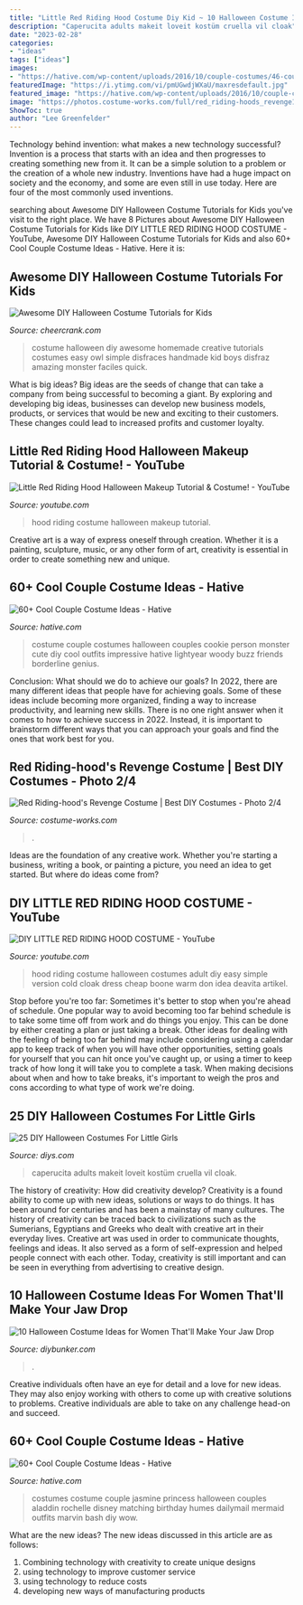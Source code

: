 ```yaml
---
title: "Little Red Riding Hood Costume Diy Kid ~ 10 Halloween Costume Ideas For Women That&#039;ll Make Your Jaw Drop"
description: "Caperucita adults makeit loveit kostüm cruella vil cloak"
date: "2023-02-28"
categories:
- "ideas"
tags: ["ideas"]
images:
- "https://hative.com/wp-content/uploads/2016/10/couple-costumes/46-couple-costume-ideas-6.jpg"
featuredImage: "https://i.ytimg.com/vi/pmUGwdjWXaU/maxresdefault.jpg"
featured_image: "https://hative.com/wp-content/uploads/2016/10/couple-costumes/64-couple-costume-ideas-1.jpg"
image: "https://photos.costume-works.com/full/red_riding-hoods_revenge1.jpg"
ShowToc: true
author: "Lee Greenfelder"
---
```



Technology behind invention: what makes a new technology successful?
Invention is a process that starts with an idea and then progresses to creating something new from it. It can be a simple solution to a problem or the creation of a whole new industry. Inventions have had a huge impact on society and the economy, and some are even still in use today. Here are four of the most commonly used inventions.

	

		
searching about Awesome DIY Halloween Costume Tutorials for Kids you've visit to the right place. We have 8 Pictures about Awesome DIY Halloween Costume Tutorials for Kids like DIY LITTLE RED RIDING HOOD COSTUME - YouTube, Awesome DIY Halloween Costume Tutorials for Kids and also 60+ Cool Couple Costume Ideas - Hative. Here it is:
		
    
## Awesome DIY Halloween Costume Tutorials For Kids

<img loading=lazy src="http://www.cheercrank.com/wp-content/uploads/2016/11/18-creative-homemade-halloween-costume.jpg" onerror="this.onerror=null;this.src='https://tse4.mm.bing.net/th?id=OIP.VRygylwCuQo9IAUoZv_icwHaLH&amp;pid=15.1';" alt="Awesome DIY Halloween Costume Tutorials for Kids">

_Source: cheercrank.com_

>costume halloween diy awesome homemade creative tutorials costumes easy owl simple disfraces handmade kid boys disfraz amazing monster faciles quick. 

	

What is big ideas?
Big ideas are the seeds of change that can take a company from being successful to becoming a giant. By exploring and developing big ideas, businesses can develop new business models, products, or services that would be new and exciting to their customers. These changes could lead to increased profits and customer loyalty.

    
## Little Red Riding Hood Halloween Makeup Tutorial &amp; Costume! - YouTube

<img loading=lazy src="https://i.ytimg.com/vi/U7iOLUXL3Mc/maxresdefault.jpg" onerror="this.onerror=null;this.src='https://tse4.mm.bing.net/th?id=OIP.y2VZjf_e6Ik_DEkMmsHagAHaEK&amp;pid=15.1';" alt="Little Red Riding Hood Halloween Makeup Tutorial &amp; Costume! - YouTube">

_Source: youtube.com_

>hood riding costume halloween makeup tutorial. 

	

Creative art is a way of express oneself through creation. Whether it is a painting, sculpture, music, or any other form of art, creativity is essential in order to create something new and unique.

    
## 60+ Cool Couple Costume Ideas - Hative

<img loading=lazy src="https://hative.com/wp-content/uploads/2016/10/couple-costumes/64-couple-costume-ideas-1.jpg" onerror="this.onerror=null;this.src='https://tse3.mm.bing.net/th?id=OIP.vtixsl2bt1UYp9WLGFDlVQHaJ3&amp;pid=15.1';" alt="60+ Cool Couple Costume Ideas - Hative">

_Source: hative.com_

>costume couple costumes halloween couples cookie person monster cute diy cool outfits impressive hative lightyear woody buzz friends borderline genius. 

	

Conclusion: What should we do to achieve our goals?
In 2022, there are many different ideas that people have for achieving goals. Some of these ideas include becoming more organized, finding a way to increase productivity, and learning new skills. There is no one right answer when it comes to how to achieve success in 2022. Instead, it is important to brainstorm different ways that you can approach your goals and find the ones that work best for you.

    
## Red Riding-hood&#039;s Revenge Costume | Best DIY Costumes - Photo 2/4

<img loading=lazy src="https://photos.costume-works.com/full/red_riding-hoods_revenge1.jpg" onerror="this.onerror=null;this.src='https://tse4.mm.bing.net/th?id=OIP.6VaaLMz8Lc4dg-MbqZ350gHaJ6&amp;pid=15.1';" alt="Red Riding-hood&#039;s Revenge Costume | Best DIY Costumes - Photo 2/4">

_Source: costume-works.com_

>. 

	

Ideas are the foundation of any creative work. Whether you're starting a business, writing a book, or painting a picture, you need an idea to get started. But where do ideas come from?

    
## DIY LITTLE RED RIDING HOOD COSTUME - YouTube

<img loading=lazy src="https://i.ytimg.com/vi/pmUGwdjWXaU/maxresdefault.jpg" onerror="this.onerror=null;this.src='https://tse2.mm.bing.net/th?id=OIP.Km66eyRkgm3WNu6vQ-S5_AHaEK&amp;pid=15.1';" alt="DIY LITTLE RED RIDING HOOD COSTUME - YouTube">

_Source: youtube.com_

>hood riding costume halloween costumes adult diy easy simple version cold cloak dress cheap boone warm don idea deavita artikel. 

	

Stop before you're too far: Sometimes it's better to stop when you're ahead of schedule.
One popular way to avoid becoming too far behind schedule is to take some time off from work and do things you enjoy. This can be done by either creating a plan or just taking a break. Other ideas for dealing with the feeling of being too far behind may include considering using a calendar app to keep track of when you will have other opportunities, setting goals for yourself that you can hit once you've caught up, or using a timer to keep track of how long it will take you to complete a task. When making decisions about when and how to take breaks, it's important to weigh the pros and cons according to what type of work we're doing.

    
## 25 DIY Halloween Costumes For Little Girls

<img loading=lazy src="https://cdn.diys.com/wp-content/uploads/2015/10/dancing-red-riding-hood-670x510.jpg" onerror="this.onerror=null;this.src='https://tse3.mm.bing.net/th?id=OIP.orCawAWLMnBgxg9PUW7M9wHaFo&amp;pid=15.1';" alt="25 DIY Halloween Costumes For Little Girls">

_Source: diys.com_

>caperucita adults makeit loveit kostüm cruella vil cloak. 

	

The history of creativity: How did creativity develop?
Creativity is a found ability to come up with new ideas, solutions or ways to do things. It has been around for centuries and has been a mainstay of many cultures. The history of creativity can be traced back to civilizations such as the Sumerians, Egyptians and Greeks who dealt with creative art in their everyday lives. Creative art was used in order to communicate thoughts, feelings and ideas. It also served as a form of self-expression and helped people connect with each other. Today, creativity is still important and can be seen in everything from advertising to creative design.

    
## 10 Halloween Costume Ideas For Women That&#039;ll Make Your Jaw Drop

<img loading=lazy src="https://www.diybunker.com/wp-content/uploads/2019/10/Little-Red-Riding-Hood-Halloween-Costume-for-Women-678x1024.jpg" onerror="this.onerror=null;this.src='https://tse2.mm.bing.net/th?id=OIP.4m1BZ-fzMVMpMwHv9kiDdgHaLL&amp;pid=15.1';" alt="10 Halloween Costume Ideas for Women That&#039;ll Make Your Jaw Drop">

_Source: diybunker.com_

>. 

	

Creative individuals often have an eye for detail and a love for new ideas. They may also enjoy working with others to come up with creative solutions to problems. Creative individuals are able to take on any challenge head-on and succeed.

    
## 60+ Cool Couple Costume Ideas - Hative

<img loading=lazy src="https://hative.com/wp-content/uploads/2016/10/couple-costumes/46-couple-costume-ideas-6.jpg" onerror="this.onerror=null;this.src='https://tse3.mm.bing.net/th?id=OIP.hONTClCTz5_r7Y0sLbZmRwHaId&amp;pid=15.1';" alt="60+ Cool Couple Costume Ideas - Hative">

_Source: hative.com_

>costumes costume couple jasmine princess halloween couples aladdin rochelle disney matching birthday humes dailymail mermaid outfits marvin bash diy wow. 

	

What are the new ideas?
The new ideas discussed in this article are as follows:
1. Combining technology with creativity to create unique designs 
2. using technology to improve customer service 
3. using technology to reduce costs 
4. developing new ways of manufacturing products 

